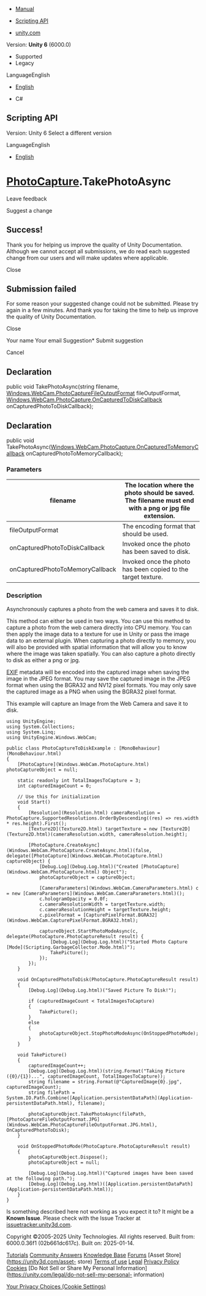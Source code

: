 [ ]()

  * [Manual](../Manual/index.html)
  * [Scripting API](../ScriptReference/index.html)

  * [unity.com](https://unity.com/)

Version: **Unity 6** (6000.0)

  * Supported
  * Legacy

LanguageEnglish

  * [English]()

  * C#

[ ](https://docs.unity3d.com)

## Scripting API

Version: Unity 6 Select a different version

LanguageEnglish

  * [English]()

#  [PhotoCapture](Windows.WebCam.PhotoCapture.html).TakePhotoAsync

Leave feedback

Suggest a change

## Success!

Thank you for helping us improve the quality of Unity Documentation. Although
we cannot accept all submissions, we do read each suggested change from our
users and will make updates where applicable.

Close

## Submission failed

For some reason your suggested change could not be submitted. Please <a>try
again</a> in a few minutes. And thank you for taking the time to help us
improve the quality of Unity Documentation.

Close

Your name Your email Suggestion* Submit suggestion

Cancel

[ ]()

## Declaration

public void TakePhotoAsync(string filename,
[Windows.WebCam.PhotoCaptureFileOutputFormat](Windows.WebCam.PhotoCaptureFileOutputFormat.html)
fileOutputFormat,
[Windows.WebCam.PhotoCapture.OnCapturedToDiskCallback](Windows.WebCam.PhotoCapture.OnCapturedToDiskCallback.html)
onCapturedPhotoToDiskCallback);

## Declaration

public void
TakePhotoAsync([Windows.WebCam.PhotoCapture.OnCapturedToMemoryCallback](Windows.WebCam.PhotoCapture.OnCapturedToMemoryCallback.html)
onCapturedPhotoToMemoryCallback);

### Parameters

filename | The location where the photo should be saved. The filename must end with a png or jpg file extension.  
---|---  
fileOutputFormat | The encoding format that should be used.  
onCapturedPhotoToDiskCallback | Invoked once the photo has been saved to disk.  
onCapturedPhotoToMemoryCallback | Invoked once the photo has been copied to the target texture.  
  
### Description

Asynchronously captures a photo from the web camera and saves it to disk.

This method can either be used in two ways. You can use this method to capture
a photo from the web camera directly into CPU memory. You can then apply the
image data to a texture for use in Unity or pass the image data to an external
plugin. When capturing a photo directly to memory, you will also be provided
with spatial information that will allow you to know where the image was taken
spatially. You can also capture a photo directly to disk as either a png or
jpg.  
  
[EXIF](https://en.wikipedia.org/wiki/Exchangeable_image_file_format) metadata
will be encoded into the captured image when saving the image in the JPEG
format. You may save the captured image in the JPEG format when using the
BGRA32 and NV12 pixel formats. You may only save the captured image as a PNG
when using the BGRA32 pixel format.  
  
This example will capture an Image from the Web Camera and save it to disk.

    
    
    using UnityEngine;
    using System.Collections;
    using System.Linq;
    using UnityEngine.Windows.WebCam;  
      
    public class PhotoCaptureToDiskExample : [MonoBehaviour](MonoBehaviour.html)
    {
        [PhotoCapture](Windows.WebCam.PhotoCapture.html) photoCaptureObject = null;  
      
        static readonly int TotalImagesToCapture = 3;
        int capturedImageCount = 0;  
      
        // Use this for initialization
        void Start()
        {
            [Resolution](Resolution.html) cameraResolution = PhotoCapture.SupportedResolutions.OrderByDescending((res) => res.width * res.height).First();
            [Texture2D](Texture2D.html) targetTexture = new [Texture2D](Texture2D.html)(cameraResolution.width, cameraResolution.height);  
      
            [PhotoCapture.CreateAsync](Windows.WebCam.PhotoCapture.CreateAsync.html)(false, delegate([PhotoCapture](Windows.WebCam.PhotoCapture.html) captureObject) {
                [Debug.Log](Debug.Log.html)("Created [PhotoCapture](Windows.WebCam.PhotoCapture.html) Object");
                photoCaptureObject = captureObject;  
      
                [CameraParameters](Windows.WebCam.CameraParameters.html) c = new [CameraParameters](Windows.WebCam.CameraParameters.html)();
                c.hologramOpacity = 0.0f;
                c.cameraResolutionWidth = targetTexture.width;
                c.cameraResolutionHeight = targetTexture.height;
                c.pixelFormat = [CapturePixelFormat.BGRA32](Windows.WebCam.CapturePixelFormat.BGRA32.html);  
      
                captureObject.StartPhotoModeAsync(c, delegate(PhotoCapture.PhotoCaptureResult result) {
                    [Debug.Log](Debug.Log.html)("Started Photo Capture [Mode](Scripting.GarbageCollector.Mode.html)");
                    TakePicture();
                });
            });
        }  
      
        void OnCapturedPhotoToDisk(PhotoCapture.PhotoCaptureResult result)
        {
            [Debug.Log](Debug.Log.html)("Saved Picture To Disk!");  
      
            if (capturedImageCount < TotalImagesToCapture)
            {
                TakePicture();
            }
            else
            {
                photoCaptureObject.StopPhotoModeAsync(OnStoppedPhotoMode);
            }
        }  
      
        void TakePicture()
        {
            capturedImageCount++;
            [Debug.Log](Debug.Log.html)(string.Format("Taking Picture ({0}/{1})...", capturedImageCount, TotalImagesToCapture));
            string filename = string.Format(@"CapturedImage{0}.jpg", capturedImageCount);
            string filePath = System.IO.Path.Combine([Application.persistentDataPath](Application-persistentDataPath.html), filename);  
      
            photoCaptureObject.TakePhotoAsync(filePath, [PhotoCaptureFileOutputFormat.JPG](Windows.WebCam.PhotoCaptureFileOutputFormat.JPG.html), OnCapturedPhotoToDisk);
        }  
      
        void OnStoppedPhotoMode(PhotoCapture.PhotoCaptureResult result)
        {
            photoCaptureObject.Dispose();
            photoCaptureObject = null;  
      
            [Debug.Log](Debug.Log.html)("Captured images have been saved at the following path.");
            [Debug.Log](Debug.Log.html)([Application.persistentDataPath](Application-persistentDataPath.html));
        }
    }
    

Is something described here not working as you expect it to? It might be a
**Known Issue**. Please check with the Issue Tracker at
[issuetracker.unity3d.com](https://issuetracker.unity3d.com).

Copyright ©2005-2025 Unity Technologies. All rights reserved. Built from:
6000.0.36f1 (02b661dc617c). Built on: 2025-01-14.

[Tutorials](https://unity3d.com/learn) [Community
Answers](https://answers.unity3d.com) [Knowledge
Base](https://support.unity3d.com/hc/en-us)
[Forums](https://forum.unity3d.com) [Asset Store](https://unity3d.com/asset-
store) [Terms of use](https://docs.unity3d.com/Manual/TermsOfUse.html)
[Legal](https://unity.com/legal) [Privacy
Policy](https://unity.com/legal/privacy-policy)
[Cookies](https://unity.com/legal/cookie-policy) [Do Not Sell or Share My
Personal Information](https://unity.com/legal/do-not-sell-my-personal-
information)

[Your Privacy Choices (Cookie Settings)](javascript:void\(0\);)

